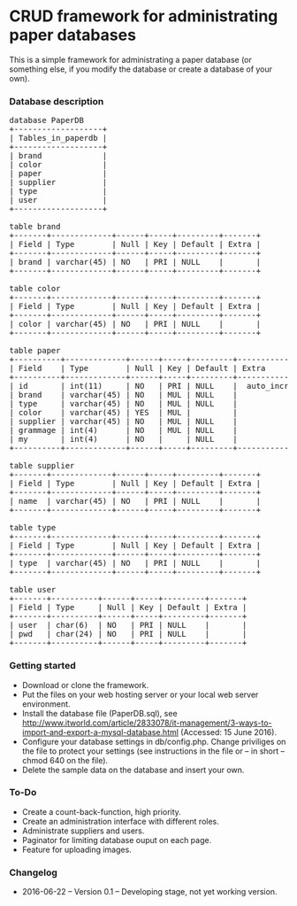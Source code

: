 # CRUD framework for administrating paper databases
This is a simple framework for administrating a paper database (or something else, if you modify the database or create a database of your own).

### Database description
<pre>
database PaperDB
+-------------------+
| Tables_in_paperdb |
+-------------------+
| brand             |
| color             |
| paper             |
| supplier          |
| type              |
| user              |
+-------------------+

table brand
+-------+-------------+------+-----+---------+-------+
| Field | Type        | Null | Key | Default | Extra |
+-------+-------------+------+-----+---------+-------+
| brand | varchar(45) | NO   | PRI | NULL    |       |
+-------+-------------+------+-----+---------+-------+

table color
+-------+-------------+------+-----+---------+-------+
| Field | Type        | Null | Key | Default | Extra |
+-------+-------------+------+-----+---------+-------+
| color | varchar(45) | NO   | PRI | NULL    |       |
+-------+-------------+------+-----+---------+-------+

table paper
+----------+-------------+------+-----+---------+-----------------+
| Field    | Type        | Null | Key | Default | Extra           |
+----------+-------------+------+-----+---------+-----------------+
| id       | int(11)     | NO   | PRI | NULL    |  auto_increment |
| brand    | varchar(45) | NO   | MUL | NULL    |                 |
| type     | varchar(45) | NO   | MUL | NULL    |                 |
| color    | varchar(45) | YES  | MUL |         |                 |
| supplier | varchar(45) | NO   | MUL | NULL    |                 |
| grammage | int(4)      | NO   | MUL | NULL    |                 |
| my       | int(4)      | NO   |     | NULL    |                 |
+----------+-------------+------+-----+---------+-----------------+

table supplier
+-------+-------------+------+-----+---------+-------+
| Field | Type        | Null | Key | Default | Extra |
+-------+-------------+------+-----+---------+-------+
| name  | varchar(45) | NO   | PRI | NULL    |       |
+-------+-------------+------+-----+---------+-------+

table type
+-------+-------------+------+-----+---------+-------+
| Field | Type        | Null | Key | Default | Extra |
+-------+-------------+------+-----+---------+-------+
| type  | varchar(45) | NO   | PRI | NULL    |       |
+-------+-------------+------+-----+---------+-------+

table user
+-------+----------+------+-----+---------+-------+
| Field | Type     | Null | Key | Default | Extra |
+-------+----------+------+-----+---------+-------+
| user  | char(6)  | NO   | PRI | NULL    |       |
| pwd   | char(24) | NO   | PRI | NULL    |       |
+-------+----------+------+-----+---------+-------+
</pre>


### Getting started
- Download or clone the framework. 
- Put the files on your web hosting server or your local web server environment.
- Install the database file (PaperDB.sql), see http://www.itworld.com/article/2833078/it-management/3-ways-to-import-and-export-a-mysql-database.html (Accessed: 15 June 2016).
- Configure your database settings in db/config.php. Change priviliges on the file to protect your settings (see instructions in the file or – in short – chmod 640 on the file).
- Delete the sample data on the database and insert your own.

### To-Do
- Create a count-back-function, high priority.
- Create an administration interface with different roles.
- Administrate suppliers and users.
- Paginator for limiting database ouput on each page.
- Feature for uploading images.

### Changelog
- 2016-06-22 – Version 0.1 – Developing stage, not yet working version.